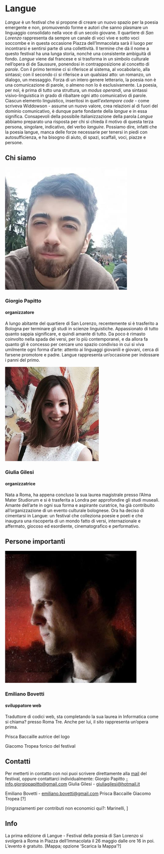 <h1 class="main-title">Langue</h1>

*Langue* è un festival che si propone di creare un nuovo spazio per la poesia emergente e non,  promuovendo forme e autori che sanno plasmare un linguaggio consolidato nella voce di un secolo giovane. Il quartiere di *San Lorenzo* rappresenta da sempre un canale di voci vive e sotto voci soccombe e in questa occasione Piazza dell’Immacolata sarà il luogo per incontrarsi e sentirsi parte di una collettività.
Il termine che dà il nome a questo festival ha una lunga storia, nonché una consistente ambiguità di fondo. *Langue* viene dal francese e si trasforma in un simbolo culturale nell’opera di de Saussure, ponendosi in contrapposizione al concetto di *parole*. Con il primo termine ci si riferisce al sistema, al vocabolario, alla sintassi; con il secondo ci si riferisce a un qualsiasi atto: un romanzo, un dialogo, un messaggio. Forza di un intero genere letterario, la poesia non è una comunicazione di parole, o almeno non lo è esclusivamente.
La poesia, per noi, è prima di tutto una struttura, un *modus operandi*, una sintassi visivo-linguistica in grado di ribaltare ogni atto comunicativo di parole. Ciascun elemento linguistico, inseritosi in quell’*extempore code* - come scriveva Widdowson - assume un nuovo valore, crea relazioni al di fuori del dominio comunicativo, è dunque parte fondante della *langue* e in essa significa. Consapevoli della possibile italianizzazione della parola *Langue* abbiamo preparato una risposta per chi si chieda il motivo di questa terza persona, singolare, indicativo, del verbo *languire*. Possiamo dire, infatti che la poesia langue, manca delle forze necessarie per tenersi in piedi con autosufficienza, e ha bisogno di aiuto, di spazi, scaffali, voci, piazze e persone.

Chi siamo
---------

![Giorgio Papitto](assets/pictures/giorgio-papitto.jpg "Giorgio Papitto")

### Giorgio Papitto
#### organizzatore
A lungo abitante del quartiere di San Lorenzo, recentemente si è trasferito a Bologna per terminare gli studi in scienze linguistiche. Appassionato di tutto quanto sappia significare, e quindi amante di tutto. Da poco è rimasto coinvolto nella spada dei versi, per lo più contemporanei, e da allora fa quanto gli è concesso per cercare uno spazio condiviso in cui si viva umilmente ogni forma d’arte: attento ai linguaggi giovanili e giovani, cerca di farsene promotore e padre. Langue rappresenta un’occasione per indossare i panni del primo.

![Giulia Gilesi](assets/pictures/giulia-gilesi.jpg "Giulia Gilesi")

### Giulia Gilesi
#### organizzatrice
Nata a Roma, ha appena concluso la sua laurea magistrale presso l’Alma Mater Studiorum e si è trasferita a Londra per approfondire gli studi museali. Amante dell’arte in ogni sua forma e aspirante curatrice, ha già contribuito all’organizzazione di un evento culturale bolognese. Ora ha deciso di cimentarsi in Langue: un festival che colleziona poesie e poeti e che inaugura una riscoperta di un mondo fatto di versi, internazionale e affermato, giocoso ed esordiente, cinematografico e performativo.

Persone importanti
------------------

![Emiliano Bovetti](assets/pictures/emiliano-bovetti.jpg "Emiliano Bovetti")

### Emiliano Bovetti
#### sviluppatore web
Traduttore di codici web, sta completando la sua laurea in  Informatica come si chiama? presso Roma Tre. Anche per lui, il sito rappresenta un’opera prima.

Prisca Baccaille
autrice del logo

Giacomo Tropea
fonico del festival

Contatti
--------

Per metterti in contatto con noi puoi scrivere direttamente alla [mail](festival.langue@gmail.com) del festival, oppure contattarci individualmente:
Giorgio Papitto -info.giorgiopapitto@gmail.com
Giulia Gilesi - giuliagilesi@hotmail.it

Emiliano Bovetti - emiliano.bovetti@gmail.com
Prisca Baccaille
Giacomo Tropea [?]

[ringraziamenti per contributi non economici qui?: Marinelli, ]

Info
----
La prima edizione di Langue - Festival della poesia di San Lorenzo si svolgerà a Roma in Piazza dell’Immacolata il 26 maggio dalle ore 16 in poi. L’evento è gratuito.
[Mappa; opzione ‘Scarica la Mappa’?]
